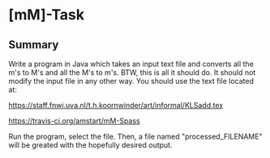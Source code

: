 # [mM]-Task
## Summary
Write a program in Java which takes an input text file and converts all the m's to M's and all the M's to m's. BTW, this is all it should do. It should not modify the input file in any other way. You should use the text file located at:

https://staff.fnwi.uva.nl/t.h.koornwinder/art/informal/KLSadd.tex

https://travis-ci.org/amstart/mM-Spass

Run the program, select the file. Then, a file named "processed_FILENAME" will be greated with the hopefully desired output.